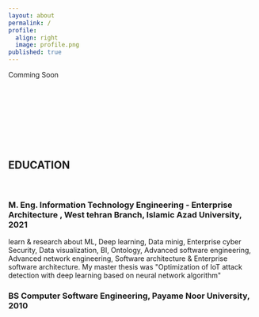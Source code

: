 ```yaml
---
layout: about
permalink: /
profile:
  align: right
  image: profile.png
published: true
---
```


Comming Soon


<!--
[Gradfolio](https://github.com/jitinnair1/gradfolio){:target="_blank"} is a responsive, dark-mode ready Jekyll theme designed keeping academia in mind. The easiest way to install the theme is to fork it using GitHub. Check the README file for [instructions](https://github.com/jitinnair1/gradfolio#installation){:target="_blank"}.
<!--
If you want to use this space to write your biography here, edit the `index.md` file. You can put a picture in, too. Rename your picture to `profile.png` and put it in the `assets/images/` folder.
<!--
The social-icons footer can be used to link profiles from GitHub, OrcID and ReasearchGate aprart form the usual Twitter, LinkedIn and Facebook. You can add your user ID in the `_config.yml` file to link your accounts.
-->


<br><br><br><br><br><br><br>

## EDUCATION
​
### M. Eng. Information Technology Engineering - Enterprise Architecture ,  West tehran Branch, Islamic Azad University, 2021

learn & research about ML, Deep learning, Data minig, Enterprise cyber Security, Data visualization, BI, Ontology, Advanced software engineering, Advanced network engineering, Software architecture & Enterprise software architecture.
My  master thesis was "Optimization of IoT attack detection with deep learning based on neural network 
algorithm"
​
### BS Computer Software Engineering, Payame Noor University, 2010

